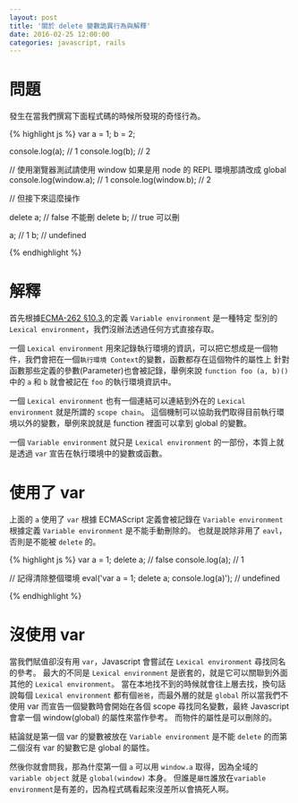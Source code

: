 ```yaml
---
layout: post
title: '關於 delete 變數詭異行為與解釋'
date: 2016-02-25 12:00:00
categories: javascript, rails
---
```


# 問題

發生在當我們撰寫下面程式碼的時候所發現的奇怪行為。

{% highlight js %}
var a = 1;
b = 2;

console.log(a); // 1
console.log(b); // 2

// 使用瀏覽器測試請使用 window 如果是用 node 的 REPL 環境那請改成 global
console.log(window.a); // 1
console.log(window.b); // 2

// 但接下來這麼操作

delete a; // false 不能刪
delete b; // true 可以刪

a; // 1
b; // undefined

{% endhighlight %}

# 解釋

首先根據[ECMA-262 §10.3,](http://ecma-international.org/ecma-262/5.1/#sec-10.3)的定義 `Variable environment` 是一種特定
型別的 `Lexical environment`，我們沒辦法透過任何方式直接存取。

一個 `Lexical environment` 用來記錄執行環境的資訊，可以把它想成是一個物件，我們會把在一個`執行環境 Context`的變數，函數都存在這個物件的屬性上
針對函數那些定義的參數(Parameter)也會被記錄，舉例來說 `function foo (a, b)()` 中的 `a` 和 `b` 就會被記在 `foo` 的執行環境資訊中。

一個 `Lexical environment` 也有一個連結可以連結到外在的 `Lexical environment` 就是所謂的 `scope chain`。
這個機制可以協助我們取得目前執行環境以外的變數，舉例來說就是 function 裡面可以拿到 global 的變數。

一個 `Variable environment` 就只是 `Lexical environment` 的一部份，本質上就是透過 `var` 宣告在執行環境中的變數或函數。

# 使用了 var

上面的 `a` 使用了 `var` 根據 ECMAScript 定義會被記錄在 `Variable environment` 根據定義 `Variable environment` 是不能手動刪除的。
也就是說除非用了 `eavl`，否則是不能被 `delete` 的。

{% highlight js %}
var a = 1;
delete a; // false
console.log(a); // 1

// 記得清除整個環境
eval('var a = 1; delete a; console.log(a)'); // undefined

{% endhighlight %}

# 沒使用 var

當我們賦值卻沒有用 `var`，Javascript 會嘗試在 `Lexical environment` 尋找同名的參考。
最大的不同是 `Lexical environment` 是嵌套的，就是它可以關聯到外面其他的 `Lexical environment`。
當在本地找不到的時候就會往上層去找，換句話說每個 `Lexical environment` 都有個`爸爸`，而最外層的就是 `global`
所以當我們不使用 var 而宣告一個變數時會開始在各個 scope 尋找同名變數，最終 Javascript 會拿一個 window(global) 的屬性來當作參考。
而物件的屬性是可以刪除的。

結論就是第一個 var 的變數被放在 `Variable environment` 是不能 `delete` 的而第二個沒有 var 的變數它是 global 的屬性。

然後你就會問我，那為什麼第一個 `a` 可以用 `window.a` 取得，因為全域的 `variable object` 就是 `global(window)` 本身。
但誰是`屬性`誰放在`variable environment`是有差的，因為程式碼看起來沒差所以會搞死人啊。
